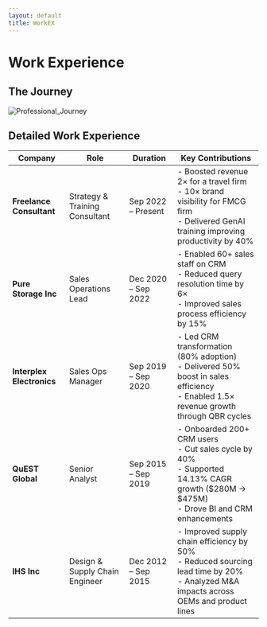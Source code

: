 ```yaml
---
layout: default
title: WorkEX
---
```


# Work Experience

## The Journey

![Professional_Journey](https://github.com/user-attachments/assets/16fc8640-787c-42ed-af19-07bdf8606150)

## Detailed Work Experience

| **Company**               | **Role**                       | **Duration**        | **Key Contributions**                                                                                                                         |
| ------------------------- | ------------------------------ | ------------------- | --------------------------------------------------------------------------------------------------------------------------------------------- |
| **Freelance Consultant**  | Strategy & Training Consultant | Sep 2022 – Present  | - Boosted revenue 2× for a travel firm<br>- 10× brand visibility for FMCG firm<br>- Delivered GenAI training improving productivity by 40%    |
| **Pure Storage Inc**      | Sales Operations Lead          | Dec 2020 – Sep 2022 | - Enabled 60+ sales staff on CRM<br>- Reduced query resolution time by 6×<br>- Improved sales process efficiency by 15%                       |
| **Interplex Electronics** | Sales Ops Manager              | Sep 2019 – Sep 2020 | - Led CRM transformation (80% adoption)<br>- Delivered 50% boost in sales efficiency<br>- Enabled 1.5× revenue growth through QBR cycles      |
| **QuEST Global**          | Senior Analyst                 | Sep 2015 – Sep 2019 | - Onboarded 200+ CRM users<br>- Cut sales cycle by 40%<br>- Supported 14.13% CAGR growth (\$280M → \$475M)<br>- Drove BI and CRM enhancements |
| **IHS Inc**               | Design & Supply Chain Engineer | Dec 2012 – Sep 2015 | - Improved supply chain efficiency by 50%<br>- Reduced sourcing lead time by 20%<br>- Analyzed M\&A impacts across OEMs and product lines     |


